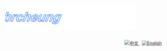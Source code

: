 <p align="left">
  <img src="./assets/logo-moving.svg" alt="brcheung logo" width="420">
</p>
<h2></h2>
<p align="right">
  <!-- 中文：左侧“🌐 中文”，右侧留一个空格做占位 -->
  <a href="#zh">
    <img src="https://img.shields.io/badge/%F0%9F%8C%90%20%E4%B8%AD%E6%96%87-%20-36BCF7?style=for-the-badge&labelColor=0D1117&cacheSeconds=1" alt="中文">
  </a>
  &nbsp;
  <!-- English：同理 -->
  <a href="#en">
    <img src="https://img.shields.io/badge/English%20%F0%9F%8C%90-%20-36BCF7?style=for-the-badge&labelColor=0D1117&cacheSeconds=1" alt="English">
  </a>
</p>


